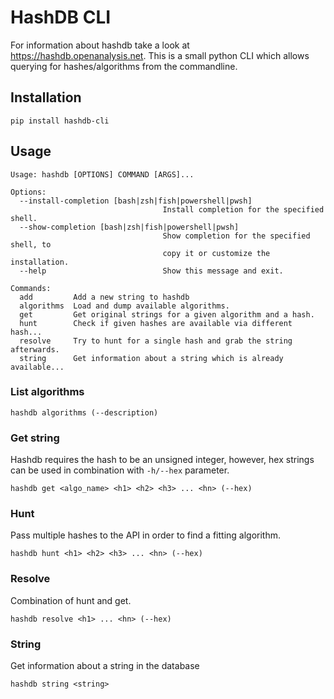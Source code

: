 # HashDB CLI
For information about hashdb take a look at https://hashdb.openanalysis.net. This is a small python CLI which allows querying for hashes/algorithms from the commandline.

## Installation

```
pip install hashdb-cli
```

## Usage

```
Usage: hashdb [OPTIONS] COMMAND [ARGS]...

Options:
  --install-completion [bash|zsh|fish|powershell|pwsh]
                                  Install completion for the specified shell.
  --show-completion [bash|zsh|fish|powershell|pwsh]
                                  Show completion for the specified shell, to
                                  copy it or customize the installation.
  --help                          Show this message and exit.

Commands:
  add         Add a new string to hashdb
  algorithms  Load and dump available algorithms.
  get         Get original strings for a given algorithm and a hash.
  hunt        Check if given hashes are available via different hash...
  resolve     Try to hunt for a single hash and grab the string afterwards.
  string      Get information about a string which is already available...
```

### List algorithms

```
hashdb algorithms (--description)
```

### Get string
Hashdb requires the hash to be an unsigned integer, however, hex strings can be used in combination with `-h/--hex` parameter.

```
hashdb get <algo_name> <h1> <h2> <h3> ... <hn> (--hex)
```

### Hunt
Pass multiple hashes to the API in order to find a fitting algorithm.

```
hashdb hunt <h1> <h2> <h3> ... <hn> (--hex)
```

### Resolve
Combination of hunt and get.

```
hashdb resolve <h1> ... <hn> (--hex)
```

### String
Get information about a string in the database

```
hashdb string <string>
```
